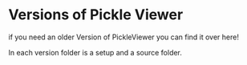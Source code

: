 # Versions of Pickle Viewer
if you need an older Version of PickleViewer you can find it over here!

In each version folder is a setup and a source folder.
